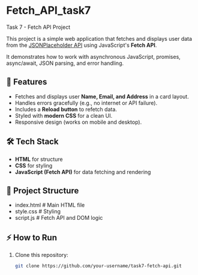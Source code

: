 # Fetch_API_task7
 Task 7 - Fetch API Project

This project is a simple web application that fetches and displays user data from the [JSONPlaceholder API](https://jsonplaceholder.typicode.com/users) using JavaScript's **Fetch API**.  

It demonstrates how to work with asynchronous JavaScript, promises, async/await, JSON parsing, and error handling.  

## 🚀 Features
- Fetches and displays user **Name, Email, and Address** in a card layout.
- Handles errors gracefully (e.g., no internet or API failure).
- Includes a **Reload button** to refetch data.
- Styled with **modern CSS** for a clean UI.
- Responsive design (works on mobile and desktop).

## 🛠 Tech Stack
- **HTML** for structure  
- **CSS** for styling  
- **JavaScript (Fetch API)** for data fetching and rendering  

## 📂 Project Structure
- index.html # Main HTML file
- style.css # Styling
- script.js # Fetch API and DOM logic


## ⚡ How to Run
1. Clone this repository:
   ```bash
   git clone https://github.com/your-username/task7-fetch-api.git
